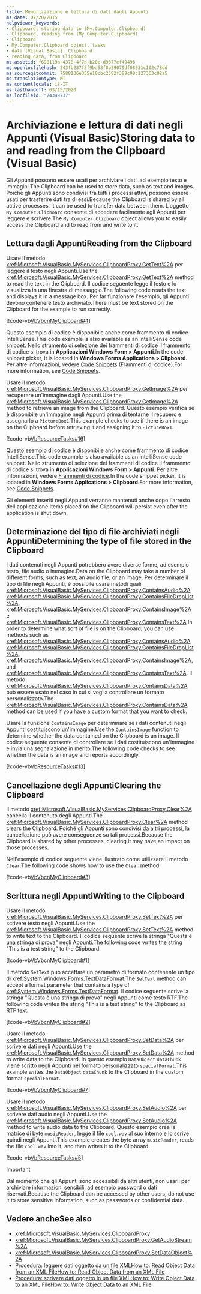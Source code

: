 ```yaml
---
title: Memorizzazione e lettura di dati dagli Appunti
ms.date: 07/20/2015
helpviewer_keywords:
- Clipboard, storing data to (My.Computer.Clipboard)
- Clipboard, reading from (My.Computer.Clipboard)
- Clipboard
- My.Computer.Clipboard object, tasks
- data [Visual Basic], Clipboard
- reading data, from Clipboard
ms.assetid: f690119a-4378-4f7d-b20e-d9377ef49496
ms.openlocfilehash: 243fb237f3f9ba53f8b29079df08531c102c78dd
ms.sourcegitcommit: 7588136e355e10cbc2582f389c90c127363c02a5
ms.translationtype: MT
ms.contentlocale: it-IT
ms.lasthandoff: 03/15/2020
ms.locfileid: "74349737"
---
```

# <a name="storing-data-to-and-reading-from-the-clipboard-visual-basic"></a><span data-ttu-id="75b54-102">Archiviazione e lettura di dati negli Appunti (Visual Basic)</span><span class="sxs-lookup"><span data-stu-id="75b54-102">Storing data to and reading from the Clipboard (Visual Basic)</span></span>

<span data-ttu-id="75b54-103">Gli Appunti possono essere usati per archiviare i dati, ad esempio testo e immagini.</span><span class="sxs-lookup"><span data-stu-id="75b54-103">The Clipboard can be used to store data, such as text and images.</span></span> <span data-ttu-id="75b54-104">Poiché gli Appunti sono condivisi tra tutti i processi attivi, possono essere usati per trasferire dati tra di essi.</span><span class="sxs-lookup"><span data-stu-id="75b54-104">Because the Clipboard is shared by all active processes, it can be used to transfer data between them.</span></span> <span data-ttu-id="75b54-105">L'oggetto `My.Computer.Clipboard` consente di accedere facilmente agli Appunti per leggere e scrivere.</span><span class="sxs-lookup"><span data-stu-id="75b54-105">The `My.Computer.Clipboard` object allows you to easily access the Clipboard and to read from and write to it.</span></span>  
  
## <a name="reading-from-the-clipboard"></a><span data-ttu-id="75b54-106">Lettura dagli Appunti</span><span class="sxs-lookup"><span data-stu-id="75b54-106">Reading from the Clipboard</span></span>  

 <span data-ttu-id="75b54-107">Usare il metodo <xref:Microsoft.VisualBasic.MyServices.ClipboardProxy.GetText%2A> per leggere il testo negli Appunti.</span><span class="sxs-lookup"><span data-stu-id="75b54-107">Use the <xref:Microsoft.VisualBasic.MyServices.ClipboardProxy.GetText%2A> method to read the text in the Clipboard.</span></span> <span data-ttu-id="75b54-108">Il codice seguente legge il testo e lo visualizza in una finestra di messaggio.</span><span class="sxs-lookup"><span data-stu-id="75b54-108">The following code reads the text and displays it in a message box.</span></span> <span data-ttu-id="75b54-109">Per far funzionare l'esempio, gli Appunti devono contenere testo archiviato.</span><span class="sxs-lookup"><span data-stu-id="75b54-109">There must be text stored on the Clipboard for the example to run correctly.</span></span>  
  
 [!code-vb[VbVbcnMyClipboard#4](~/samples/snippets/visualbasic/VS_Snippets_VBCSharp/VbVbcnMyClipboard/VB/Class1.vb#4)]  
  
 <span data-ttu-id="75b54-110">Questo esempio di codice è disponibile anche come frammento di codice IntelliSense.</span><span class="sxs-lookup"><span data-stu-id="75b54-110">This code example is also available as an IntelliSense code snippet.</span></span> <span data-ttu-id="75b54-111">Nello strumento di selezione dei frammenti di codice il frammento di codice si trova in **Applicazioni Windows Form > Appunti**.</span><span class="sxs-lookup"><span data-stu-id="75b54-111">In the code snippet picker, it is located in **Windows Forms Applications > Clipboard**.</span></span> <span data-ttu-id="75b54-112">Per altre informazioni, vedere [Code Snippets](/visualstudio/ide/code-snippets) (Frammenti di codice).</span><span class="sxs-lookup"><span data-stu-id="75b54-112">For more information, see [Code Snippets](/visualstudio/ide/code-snippets).</span></span>  
  
 <span data-ttu-id="75b54-113">Usare il metodo <xref:Microsoft.VisualBasic.MyServices.ClipboardProxy.GetImage%2A> per recuperare un'immagine dagli Appunti.</span><span class="sxs-lookup"><span data-stu-id="75b54-113">Use the <xref:Microsoft.VisualBasic.MyServices.ClipboardProxy.GetImage%2A> method to retrieve an image from the Clipboard.</span></span> <span data-ttu-id="75b54-114">Questo esempio verifica se è disponibile un'immagine negli Appunti prima di tentarne il recupero e assegnarlo a `PictureBox1`.</span><span class="sxs-lookup"><span data-stu-id="75b54-114">This example checks to see if there is an image on the Clipboard before retrieving it and assigning it to `PictureBox1`.</span></span>  
  
 [!code-vb[VbResourceTasks#16](~/samples/snippets/visualbasic/VS_Snippets_VBCSharp/VbResourceTasks/VB/Class1.vb#16)]  
  
 <span data-ttu-id="75b54-115">Questo esempio di codice è disponibile anche come frammento di codice IntelliSense.</span><span class="sxs-lookup"><span data-stu-id="75b54-115">This code example is also available as an IntelliSense code snippet.</span></span> <span data-ttu-id="75b54-116">Nello strumento di selezione dei frammenti di codice il frammento di codice si trova in **Applicazioni Windows Form > Appunti**. Per altre informazioni, vedere [Frammenti di codice](/visualstudio/ide/code-snippets).</span><span class="sxs-lookup"><span data-stu-id="75b54-116">In the code snippet picker, it is located in **Windows Forms Applications > Clipboard**.For more information, see [Code Snippets](/visualstudio/ide/code-snippets).</span></span>  
  
 <span data-ttu-id="75b54-117">Gli elementi inseriti negli Appunti verranno mantenuti anche dopo l'arresto dell'applicazione.</span><span class="sxs-lookup"><span data-stu-id="75b54-117">Items placed on the Clipboard will persist even after the application is shut down.</span></span>  
  
## <a name="determining-the-type-of-file-stored-in-the-clipboard"></a><span data-ttu-id="75b54-118">Determinazione del tipo di file archiviati negli Appunti</span><span class="sxs-lookup"><span data-stu-id="75b54-118">Determining the type of file stored in the Clipboard</span></span>  

 <span data-ttu-id="75b54-119">I dati contenuti negli Appunti potrebbero avere diverse forme, ad esempio testo, file audio o immagine.</span><span class="sxs-lookup"><span data-stu-id="75b54-119">Data on the Clipboard may take a number of different forms, such as text, an audio file, or an image.</span></span> <span data-ttu-id="75b54-120">Per determinare il tipo di file negli Appunti, è possibile usare metodi quali <xref:Microsoft.VisualBasic.MyServices.ClipboardProxy.ContainsAudio%2A>, <xref:Microsoft.VisualBasic.MyServices.ClipboardProxy.ContainsFileDropList%2A>, <xref:Microsoft.VisualBasic.MyServices.ClipboardProxy.ContainsImage%2A> e <xref:Microsoft.VisualBasic.MyServices.ClipboardProxy.ContainsText%2A>.</span><span class="sxs-lookup"><span data-stu-id="75b54-120">In order to determine what sort of file is on the Clipboard, you can use methods such as <xref:Microsoft.VisualBasic.MyServices.ClipboardProxy.ContainsAudio%2A>, <xref:Microsoft.VisualBasic.MyServices.ClipboardProxy.ContainsFileDropList%2A>, <xref:Microsoft.VisualBasic.MyServices.ClipboardProxy.ContainsImage%2A>, and <xref:Microsoft.VisualBasic.MyServices.ClipboardProxy.ContainsText%2A>.</span></span> <span data-ttu-id="75b54-121">Il metodo <xref:Microsoft.VisualBasic.MyServices.ClipboardProxy.ContainsData%2A> può essere usato nel caso in cui si voglia controllare un formato personalizzato.</span><span class="sxs-lookup"><span data-stu-id="75b54-121">The <xref:Microsoft.VisualBasic.MyServices.ClipboardProxy.ContainsData%2A> method can be used if you have a custom format that you want to check.</span></span>  
  
 <span data-ttu-id="75b54-122">Usare la funzione `ContainsImage` per determinare se i dati contenuti negli Appunti costituiscono un'immagine.</span><span class="sxs-lookup"><span data-stu-id="75b54-122">Use the `ContainsImage` function to determine whether the data contained on the Clipboard is an image.</span></span> <span data-ttu-id="75b54-123">Il codice seguente consente di controllare se i dati costituiscono un'immagine e invia una segnalazione in merito.</span><span class="sxs-lookup"><span data-stu-id="75b54-123">The following code checks to see whether the data is an image and reports accordingly.</span></span>  
  
 [!code-vb[VbResourceTasks#13](~/samples/snippets/visualbasic/VS_Snippets_VBCSharp/VbResourceTasks/VB/Class1.vb#13)]  
  
## <a name="clearing-the-clipboard"></a><span data-ttu-id="75b54-124">Cancellazione degli Appunti</span><span class="sxs-lookup"><span data-stu-id="75b54-124">Clearing the Clipboard</span></span>  

 <span data-ttu-id="75b54-125">Il metodo <xref:Microsoft.VisualBasic.MyServices.ClipboardProxy.Clear%2A> cancella il contenuto degli Appunti.</span><span class="sxs-lookup"><span data-stu-id="75b54-125">The <xref:Microsoft.VisualBasic.MyServices.ClipboardProxy.Clear%2A> method clears the Clipboard.</span></span> <span data-ttu-id="75b54-126">Poiché gli Appunti sono condivisi da altri processi, la cancellazione può avere conseguenze su tali processi.</span><span class="sxs-lookup"><span data-stu-id="75b54-126">Because the Clipboard is shared by other processes, clearing it may have an impact on those processes.</span></span>  
  
 <span data-ttu-id="75b54-127">Nell'esempio di codice seguente viene illustrato come utilizzare il metodo `Clear`.</span><span class="sxs-lookup"><span data-stu-id="75b54-127">The following code shows how to use the `Clear` method.</span></span>  
  
 [!code-vb[VbVbcnMyClipboard#3](~/samples/snippets/visualbasic/VS_Snippets_VBCSharp/VbVbcnMyClipboard/VB/Class1.vb#3)]  
  
## <a name="writing-to-the-clipboard"></a><span data-ttu-id="75b54-128">Scrittura negli Appunti</span><span class="sxs-lookup"><span data-stu-id="75b54-128">Writing to the Clipboard</span></span>  

 <span data-ttu-id="75b54-129">Usare il metodo <xref:Microsoft.VisualBasic.MyServices.ClipboardProxy.SetText%2A> per scrivere testo negli Appunti.</span><span class="sxs-lookup"><span data-stu-id="75b54-129">Use the <xref:Microsoft.VisualBasic.MyServices.ClipboardProxy.SetText%2A> method to write text to the Clipboard.</span></span> <span data-ttu-id="75b54-130">Il codice seguente scrive la stringa "Questa è una stringa di prova" negli Appunti.</span><span class="sxs-lookup"><span data-stu-id="75b54-130">The following code writes the string "This is a test string" to the Clipboard.</span></span>  
  
 [!code-vb[VbVbcnMyClipboard#1](~/samples/snippets/visualbasic/VS_Snippets_VBCSharp/VbVbcnMyClipboard/VB/Class1.vb#1)]  
  
 <span data-ttu-id="75b54-131">Il metodo `SetText` può accettare un parametro di formato contenente un tipo di <xref:System.Windows.Forms.TextDataFormat>.</span><span class="sxs-lookup"><span data-stu-id="75b54-131">The `SetText` method can accept a format parameter that contains a type of <xref:System.Windows.Forms.TextDataFormat>.</span></span> <span data-ttu-id="75b54-132">Il codice seguente scrive la stringa "Questa è una stringa di prova" negli Appunti come testo RTF.</span><span class="sxs-lookup"><span data-stu-id="75b54-132">The following code writes the string "This is a test string" to the Clipboard as RTF text.</span></span>  
  
 [!code-vb[VbVbcnMyClipboard#2](~/samples/snippets/visualbasic/VS_Snippets_VBCSharp/VbVbcnMyClipboard/VB/Class1.vb#2)]  
  
 <span data-ttu-id="75b54-133">Usare il metodo <xref:Microsoft.VisualBasic.MyServices.ClipboardProxy.SetData%2A> per scrivere dati negli Appunti.</span><span class="sxs-lookup"><span data-stu-id="75b54-133">Use the <xref:Microsoft.VisualBasic.MyServices.ClipboardProxy.SetData%2A> method to write data to the Clipboard.</span></span> <span data-ttu-id="75b54-134">In questo esempio `DataObject` `dataChunk` viene scritto negli Appunti nel formato personalizzato `specialFormat`.</span><span class="sxs-lookup"><span data-stu-id="75b54-134">This example writes the `DataObject` `dataChunk` to the Clipboard in the custom format `specialFormat`.</span></span>  
  
 [!code-vb[VbVbcnMyClipboard#7](~/samples/snippets/visualbasic/VS_Snippets_VBCSharp/VbVbcnMyClipboard/VB/Class1.vb#7)]  
  
 <span data-ttu-id="75b54-135">Usare il metodo <xref:Microsoft.VisualBasic.MyServices.ClipboardProxy.SetAudio%2A> per scrivere dati audio negli Appunti.</span><span class="sxs-lookup"><span data-stu-id="75b54-135">Use the <xref:Microsoft.VisualBasic.MyServices.ClipboardProxy.SetAudio%2A> method to write audio data to the Clipboard.</span></span> <span data-ttu-id="75b54-136">Questo esempio crea la matrice di byte `musicReader`, legge il file `cool.wav` al suo interno e lo scrive quindi negli Appunti.</span><span class="sxs-lookup"><span data-stu-id="75b54-136">This example creates the byte array `musicReader`, reads the file `cool.wav` into it, and then writes it to the Clipboard.</span></span>  
  
 [!code-vb[VbResourceTasks#5](~/samples/snippets/visualbasic/VS_Snippets_VBCSharp/VbResourceTasks/VB/Class1.vb#5)]  
  
> [!IMPORTANT]
> <span data-ttu-id="75b54-137">Dal momento che gli Appunti sono accessibili da altri utenti, non usarli per archiviare informazioni sensibili, ad esempio password o dati riservati.</span><span class="sxs-lookup"><span data-stu-id="75b54-137">Because the Clipboard can be accessed by other users, do not use it to store sensitive information, such as passwords or confidential data.</span></span>  
  
## <a name="see-also"></a><span data-ttu-id="75b54-138">Vedere anche</span><span class="sxs-lookup"><span data-stu-id="75b54-138">See also</span></span>

- <xref:Microsoft.VisualBasic.MyServices.ClipboardProxy>
- <xref:Microsoft.VisualBasic.MyServices.ClipboardProxy.GetAudioStream%2A>
- <xref:Microsoft.VisualBasic.MyServices.ClipboardProxy.SetDataObject%2A>
- [<span data-ttu-id="75b54-139">Procedura: leggere dati oggetto da un file XMLHow to: Read Object Data from an XML File</span><span class="sxs-lookup"><span data-stu-id="75b54-139">How to: Read Object Data from an XML File</span></span>](../../../programming-guide/concepts/serialization/how-to-read-object-data-from-an-xml-file.md)
- [<span data-ttu-id="75b54-140">Procedura: scrivere dati oggetto in un file XMLHow to: Write Object Data to an XML File</span><span class="sxs-lookup"><span data-stu-id="75b54-140">How to: Write Object Data to an XML File</span></span>](../../../programming-guide/concepts/serialization/how-to-write-object-data-to-an-xml-file.md)
